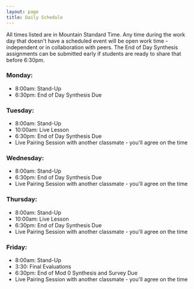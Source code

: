 ```yaml
---
layout: page
title: Daily Schedule
---
```


All times listed are in Mountain Standard Time. Any time during the work day that doesn't have a scheduled event will be open work time - independent or in collaboration with peers. The End of Day Synthesis assignments can be submitted early if students are ready to share that before 6:30pm.

### Monday:

- 8:00am: Stand-Up
- 6:30pm: End of Day Synthesis Due

### Tuesday:

- 8:00am: Stand-Up
- 10:00am: Live Lesson
- 6:30pm: End of Day Synthesis Due
- Live Pairing Session with another classmate - you'll agree on the time

### Wednesday:

- 8:00am: Stand-Up
- 6:30pm: End of Day Synthesis Due
- Live Pairing Session with another classmate - you'll agree on the time

### Thursday:

- 8:00am: Stand-Up
- 10:00am: Live Lesson
- 6:30pm: End of Day Synthesis Due
- Live Pairing Session with another classmate - you'll agree on the time

### Friday:

- 8:00am: Stand-Up
- 3:30: Final Evaluations
- 6:30pm: End of Mod 0 Synthesis and Survey Due
- Live Pairing Session with another classmate - you'll agree on the time

<br>
<br>
<br>
<br>